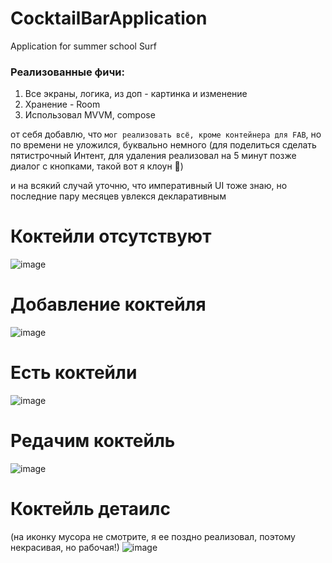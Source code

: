 # CocktailBarApplication
Application for summer school Surf
### Реализованные фичи:
1. Все экраны, логика, из доп - картинка и изменение
2. Хранение - Room
3. Использовал MVVM, compose

от себя добавлю, что `мог реализовать всё, кроме контейнера для FAB`, но по времени не уложился, буквально немного (для поделиться сделать пятистрочный Интент, для удаления реализовал на 5 минут позже диалог с кнопками, такой вот я клоун 🤡)

и на всякий случай уточню, что императивный UI тоже знаю, но последние пару месяцев увлекся декларативным

# Коктейли отсутствуют
![image](https://github.com/akimslava/CocktailBarApplication/assets/71608501/18587230-cc4a-49d4-9c7c-ee1c100d15ae)

# Добавление коктейля
![image](https://github.com/akimslava/CocktailBarApplication/assets/71608501/474e7f20-01ef-4c25-a95f-bc6dd2644619)

# Есть коктейли
![image](https://github.com/akimslava/CocktailBarApplication/assets/71608501/57cc723f-9c6f-4ec5-93f9-9e67420650a3)

# Редачим коктейль
![image](https://github.com/akimslava/CocktailBarApplication/assets/71608501/26aff87d-8821-4812-9a57-6bdf78a9fcb2)

#  Коктейль детаилс
(на иконку мусора не смотрите, я ее поздно реализовал, поэтому некрасивая, но рабочая!)
![image](https://github.com/akimslava/CocktailBarApplication/assets/71608501/acd92874-da82-47b5-9aa2-39d6686a50f7)
